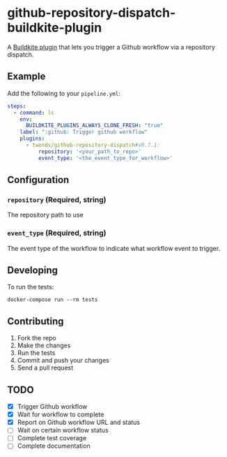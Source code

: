 # github-repository-dispatch-buildkite-plugin

A [Buildkite plugin](https://buildkite.com/docs/agent/v3/plugins) that lets you trigger a Github workflow via a repository dispatch.

## Example

Add the following to your `pipeline.yml`:

```yml
steps:
  - command: ls
    env:
      BUILDKITE_PLUGINS_ALWAYS_CLONE_FRESH: "true"
    label: ":github: Trigger github workflow"
    plugins:
      - twonds/github-repository-dispatch#v0.7.1:
          repository: '<your_path_to_repo>'
          event_type: '<the_event_type_for_workflow>'
```

## Configuration

### `repository` (Required, string)

The repository path to use

### `event_type` (Required, string)

The event type of the workflow to indicate what workflow event to trigger.

## Developing

To run the tests:

```shell
docker-compose run --rm tests
```

## Contributing

1. Fork the repo
2. Make the changes
3. Run the tests
4. Commit and push your changes
5. Send a pull request

## TODO

- [x] Trigger Github workflow
- [x] Wait for workflow to complete
- [x] Report on Github workflow URL and status
- [ ] Wait on certain workflow status
- [ ] Complete test coverage
- [ ] Complete documentation
